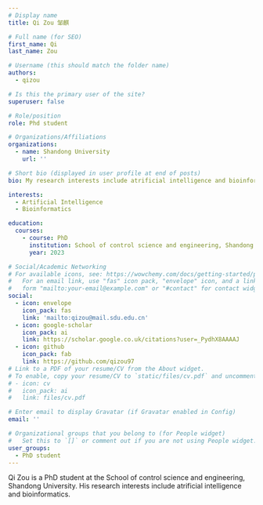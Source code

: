 ```yaml
---
# Display name
title: Qi Zou 邹麒

# Full name (for SEO)
first_name: Qi
last_name: Zou

# Username (this should match the folder name)
authors:
  - qizou

# Is this the primary user of the site?
superuser: false

# Role/position
role: Phd student

# Organizations/Affiliations
organizations:
  - name: Shandong University
    url: ''

# Short bio (displayed in user profile at end of posts)
bio: My research interests include atrificial intelligence and bioinformatics.

interests:
  - Artificial Intelligence
  - Bioinformatics

education:
  courses:
    - course: PhD
      institution: School of control science and engineering, Shandong University
      year: 2023

# Social/Academic Networking
# For available icons, see: https://wowchemy.com/docs/getting-started/page-builder/#icons
#   For an email link, use "fas" icon pack, "envelope" icon, and a link in the
#   form "mailto:your-email@example.com" or "#contact" for contact widget.
social:
  - icon: envelope
    icon_pack: fas
    link: 'mailto:qizou@mail.sdu.edu.cn'
  - icon: google-scholar
    icon_pack: ai
    link: https://scholar.google.co.uk/citations?user=_PydhX8AAAAJ
  - icon: github
    icon_pack: fab
    link: https://github.com/qizou97
# Link to a PDF of your resume/CV from the About widget.
# To enable, copy your resume/CV to `static/files/cv.pdf` and uncomment the lines below.
# - icon: cv
#   icon_pack: ai
#   link: files/cv.pdf

# Enter email to display Gravatar (if Gravatar enabled in Config)
email: ''

# Organizational groups that you belong to (for People widget)
#   Set this to `[]` or comment out if you are not using People widget.
user_groups:
  - PhD student
---
```


Qi Zou is a PhD student at the School of control science and engineering, Shandong University. His research interests include 
atrificial intelligence and bioinformatics.